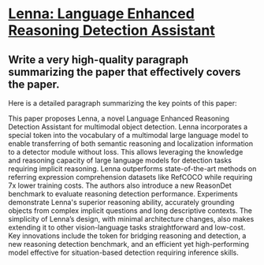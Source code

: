 # [Lenna: Language Enhanced Reasoning Detection Assistant](https://arxiv.org/abs/2312.02433)

## Write a very high-quality paragraph summarizing the paper that effectively covers the paper.

 Here is a detailed paragraph summarizing the key points of this paper:

This paper proposes Lenna, a novel Language Enhanced Reasoning Detection Assistant for multimodal object detection. Lenna incorporates a special <DET> token into the vocabulary of a multimodal large language model to enable transferring of both semantic reasoning and localization information to a detector module without loss. This allows leveraging the knowledge and reasoning capacity of large language models for detection tasks requiring implicit reasoning. Lenna outperforms state-of-the-art methods on referring expression comprehension datasets like RefCOCO while requiring 7x lower training costs. The authors also introduce a new ReasonDet benchmark to evaluate reasoning detection performance. Experiments demonstrate Lenna's superior reasoning ability, accurately grounding objects from complex implicit questions and long descriptive contexts. The simplicity of Lenna’s design, with minimal architecture changes, also makes extending it to other vision-language tasks straightforward and low-cost. Key innovations include the <DET> token for bridging reasoning and detection, a new reasoning detection benchmark, and an efficient yet high-performing model effective for situation-based detection requiring inference skills.

